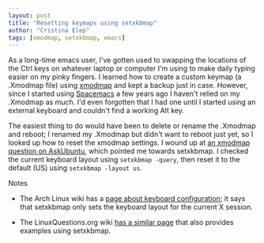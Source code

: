 ```yaml
---
layout: post
title: "Resetting keymaps using setxkbmap"
author: "Cristina Elep"
tags: [xmodmap, setxkbmap, emacs]
---
```


As a long-time emacs user, I've gotten used to swapping the locations of the Ctrl keys on whatever laptop or computer I'm using to make daily typing easier on my pinky fingers. I learned how to create a custom keymap (a .Xmodmap file) using [xmodmap][xmodmap] and kept a backup just in case. However, since I started using [Spacemacs][spacemacs] a few years ago I haven't relied on my .Xmodmap as much. I'd even forgotten that I had one until I started using an external keyboard and couldn't find a working Alt key.

The easiest thing to do would have been to delete or rename the .Xmodmap and reboot; I renamed my .Xmodmap but didn't want to reboot just yet, so I looked up how to reset the xmodmap settings. I wound up at [an xmodmap question on AskUbuntu][askubuntu], which pointed me towards setxkbmap. I checked the current keyboard layout using `setxkbmap -query`, then reset it to the default (US) using `setxkbmap -layout us`.

Notes

- The Arch Linux wiki has a [page about keyboard configuration][archwiki]; it says that setxkbmap only sets the keyboard layout for the current X session.

- The LinuxQuestions.org wiki [has a similar page][lqwiki] that also provides examples using setxkbmap.

[archwiki]: https://wiki.archlinux.org/index.php/Xorg/Keyboard_configuration
[askubuntu]: https://askubuntu.com/questions/29603/how-do-i-clear-xmodmap-settings
[lqwiki]: http://wiki.linuxquestions.org/wiki/Configuring_keyboards
[spacemacs]: https://github.com/syl20bnr/spacemacs
[xmodmap]: https://wiki.archlinux.org/index.php/Xmodmap
